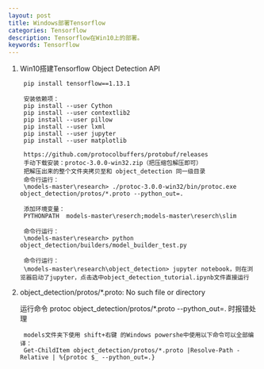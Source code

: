 ```yaml
---
layout: post
title: Windows部署Tensorflow
categories: Tensorflow
description: Tensorflow在Win10上的部署。
keywords: Tensorflow
---
```


1. Win10搭建Tensorflow Object Detection API

   ```
    pip install tensorflow==1.13.1

    安装依赖项：
    pip install --user Cython
    pip install --user contextlib2
    pip install --user pillow
    pip install --user lxml
    pip install --user jupyter
    pip install --user matplotlib

    https://github.com/protocolbuffers/protobuf/releases
    手动下载安装：protoc-3.0.0-win32.zip（把压缩包解压即可）
    把解压出来的整个文件夹拷贝至和 object_detection 同一级目录
    命令行运行：
    \models-master\research> ./protoc-3.0.0-win32/bin/protoc.exe object_detection/protos/*.proto --python_out=.
    
    添加环境变量：
    PYTHONPATH  models-master\reserch;models-master\reserch\slim

    命令行运行：
    \models-master\research> python object_detection/builders/model_builder_test.py

    命令行运行：
    \models-master\research\object_detection> jupyter notebook，则在浏览器启动了jupyter，点击选中object_detection_tutorial.ipynb文件直接运行
   ```

1. object_detection/protos/*.proto: No such file or directory

    运行命令 protoc object_detection/protos/*.proto --python_out=.  时报错处理

   ```
    models文件夹下使用 shift+右键 的Windows powershe中使用以下命令可以全部编译：
    Get-ChildItem object_detection/protos/*.proto |Resolve-Path -Relative | %{protoc $_ --python_out=.}     
    ```
